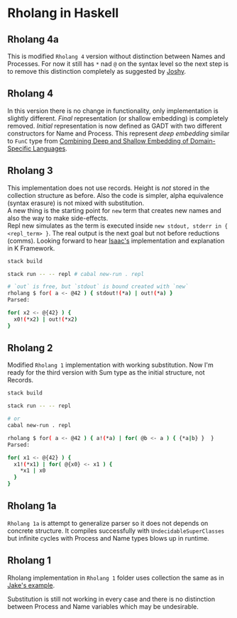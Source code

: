 # Rholang in Haskell

## Rholang 4a

This is modified `Rholang 4` version without distinction between Names and Processes. For now it still has `*` nad `@` on the syntax level so the next step is to remove this distinction completely as suggested by [Joshy](https://github.com/JoshOrndorff).

## Rholang 4

In this version there is no change in functionality, only implementation is slightly different.
_Final_ representation (or shallow embedding) is completely removed. _Initial_ representation is now defined as GADT with two different constructors for Name and Process. This represent _deep embedding_ similar to `FunC` type from [Combining Deep and Shallow Embedding of Domain-Specific Languages](http://www.cse.chalmers.se/~josefs/publications/deepshallow.pdf).

## Rholang 3

This implementation does not use records. Height is _not_ stored in the collection structure as before. Also the code is simpler, alpha equivalence (syntax erasure) is not mixed with substitution.  
A new thing is the starting point for `new` term that creates new names and also the way to make side-effects.  
Repl new simulates as the term is executed inside `new stdout, stderr in { <repl_term> }`. The real output is the next goal but not before reductions (comms). Looking forward to hear [Isaac's](https://github.com/Isaac-DeFrain/KFramework) implementation and explanation in K Framework.

```sh
stack build

stack run -- -- repl # cabal new-run . repl

# `out` is free, but `stdout` is bound created with `new`
rholang $ for( a <- @42 ) { stdout!(*a) | out!(*a) }
Parsed:

for( x2 <- @{42} ) {
  x0!(*x2) | out!(*x2)
}
```

## Rholang 2

Modified `Rholang 1` implementation with working substitution. Now I'm ready for the third version with Sum type as the initial structure, not Records.

```sh
stack build

stack run -- -- repl

# or
cabal new-run . repl

rholang $ for( a <- @42 ) { a!(*a) | for( @b <- a ) { {*a|b} }  }
Parsed:

for( x1 <- @{42} ) {
  x1!(*x1) | for( @{x0} <- x1 ) {
    *x1 | x0
  }
}
```

## Rholang 1a

`Rholang 1a` is attempt to generalize parser so it does not depends on concrete structure. It compiles successfully with `UndecidableSuperClasses` but infinite cycles with Process and Name types blows up in runtime.

## Rholang 1

Rholang implementation in `Rholang 1` folder uses collection the same as in [Jake's example](https://gist.github.com/Jake-Gillberg/d3b686f17df530395ac296810fcc1463).

Substitution is still not working in every case and there is no distinction between Process and Name variables which may be undesirable.
